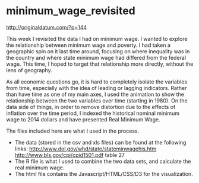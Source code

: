 # minimum_wage_revisited
http://originaldatum.com/?p=144

This week I revisited the data I had on minimum wage. I wanted to explore the relationship between minimum wage and poverty. 
I had taken a geographic spin on it last time around, focusing on where inequality was in the country and where state minimum wage 
had differed from the federal wage. This time, I hoped to target that relationship more directly, without the lens of geography.

As all economic questions go, it is hard to completely isolate the variables from time, especially with the idea of leading or 
lagging indicators. Rather than have time as one of my main axes, I used the animation to show the relationship between the two variables
over time (starting in 1980). On the data side of things, in order to remove distortion due to the effects of inflation over the time 
period, I indexed the historical nominal minimum wage to 2014 dollars and have presented Real Minimum Wage. 

The files included here are what I used in the process. 

 - The data (stored in the csv and xls files) can be found at the following links:
      http://www.dol.gov/whd/state/stateminwagehis.htm
      http://www.bls.gov/cpi/cpid1501.pdf table 27 
 - The R file is what I used to combine the two data sets, and calculate the real minimum wage.
 - The html file contains the Javascript/HTML/CSS/D3 for the visualization. 



